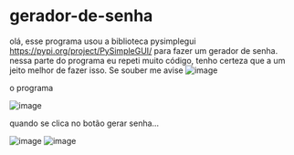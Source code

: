 # gerador-de-senha
olá, esse programa usou a biblioteca pysimplegui https://pypi.org/project/PySimpleGUI/ para fazer um gerador de senha.
nessa parte do programa eu repeti muito código, tenho certeza que a um jeito melhor de fazer isso. Se souber me avise
![image](https://user-images.githubusercontent.com/72421039/114329277-48077980-9b15-11eb-818a-74eba7e5ee13.png)

o programa 

![image](https://user-images.githubusercontent.com/72421039/114329324-68373880-9b15-11eb-9417-b3044e7f3c49.png)

quando se clica no botão gerar senha... 

![image](https://user-images.githubusercontent.com/72421039/114329374-8866f780-9b15-11eb-91a2-a74e01a49653.png)
![image](https://user-images.githubusercontent.com/72421039/114329397-9c125e00-9b15-11eb-9bdb-2d63bf597f86.png)
